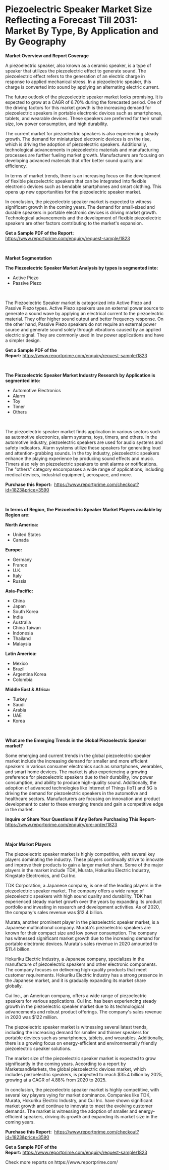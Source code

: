 <p><h1>Piezoelectric Speaker Market Size Reflecting a Forecast Till 2031: Market By Type, By Application and By Geography</h1></p><p><strong>Market Overview and Report Coverage</strong></p>
<p><p>A piezoelectric speaker, also known as a ceramic speaker, is a type of speaker that utilizes the piezoelectric effect to generate sound. The piezoelectric effect refers to the generation of an electric charge in response to applied mechanical stress. In a piezoelectric speaker, this charge is converted into sound by applying an alternating electric current.</p><p>The future outlook of the piezoelectric speaker market looks promising. It is expected to grow at a CAGR of 6.70% during the forecasted period. One of the driving factors for this market growth is the increasing demand for piezoelectric speakers in portable electronic devices such as smartphones, tablets, and wearable devices. These speakers are preferred for their small size, low power consumption, and high durability.</p><p>The current market for piezoelectric speakers is also experiencing steady growth. The demand for miniaturized electronic devices is on the rise, which is driving the adoption of piezoelectric speakers. Additionally, technological advancements in piezoelectric materials and manufacturing processes are further fueling market growth. Manufacturers are focusing on developing advanced materials that offer better sound quality and efficiency.</p><p>In terms of market trends, there is an increasing focus on the development of flexible piezoelectric speakers that can be integrated into flexible electronic devices such as bendable smartphones and smart clothing. This opens up new opportunities for the piezoelectric speaker market.</p><p>In conclusion, the piezoelectric speaker market is expected to witness significant growth in the coming years. The demand for small-sized and durable speakers in portable electronic devices is driving market growth. Technological advancements and the development of flexible piezoelectric speakers are other factors contributing to the market's expansion.</p></p>
<p><strong>Get a Sample PDF of the Report:</strong> <a href="https://www.reportprime.com/enquiry/request-sample/1823">https://www.reportprime.com/enquiry/request-sample/1823</a></p>
<p>&nbsp;</p>
<p><strong>Market Segmentation</strong></p>
<p><strong>The Piezoelectric Speaker Market Analysis by types is segmented into:</strong></p>
<p><ul><li>Active Piezo</li><li>Passive Piezo</li></ul></p>
<p>&nbsp;</p>
<p><p>The Piezoelectric Speaker market is categorized into Active Piezo and Passive Piezo types. Active Piezo speakers use an external power source to generate a sound wave by applying an electrical current to the piezoelectric material. They offer higher sound output and better frequency response. On the other hand, Passive Piezo speakers do not require an external power source and generate sound solely through vibrations caused by an applied electric signal. They are commonly used in low power applications and have a simpler design.</p></p>
<p><strong>Get a Sample PDF of the Report:</strong>&nbsp;<a href="https://www.reportprime.com/enquiry/request-sample/1823">https://www.reportprime.com/enquiry/request-sample/1823</a></p>
<p>&nbsp;</p>
<p><strong>The Piezoelectric Speaker Market Industry Research by Application is segmented into:</strong></p>
<p><ul><li>Automotive Electronics</li><li>Alarm</li><li>Toy</li><li>Timer</li><li>Others</li></ul></p>
<p>&nbsp;</p>
<p><p>The piezoelectric speaker market finds application in various sectors such as automotive electronics, alarm systems, toys, timers, and others. In the automotive industry, piezoelectric speakers are used for audio systems and safety indicators. Alarm systems utilize these speakers for generating loud and attention-grabbing sounds. In the toy industry, piezoelectric speakers enhance the playing experience by producing sound effects and music. Timers also rely on piezoelectric speakers to emit alarms or notifications. The "others" category encompasses a wide range of applications, including medical devices, industrial equipment, aerospace, and more.</p></p>
<p><strong>Purchase this Report:</strong>&nbsp; <a href="https://www.reportprime.com/checkout?id=1823&price=3590">https://www.reportprime.com/checkout?id=1823&price=3590</a></p>
<p>&nbsp;</p>
<p><strong>In terms of Region, the Piezoelectric Speaker Market Players available by Region are:</strong></p>
<p>
    <p> <strong> North America: </strong>
        <ul>
            <li>United States</li>
            <li>Canada</li>
        </ul>
        </p> 
    <p> <strong> Europe: </strong>
        <ul>
            <li>Germany</li>
            <li>France</li>
            <li>U.K.</li>
            <li>Italy</li>
            <li>Russia</li>
        </ul>
        </p> 
    <p> <strong> Asia-Pacific: </strong>
        <ul>
            <li>China</li>
            <li>Japan</li>
            <li>South Korea</li>
            <li>India</li>
            <li>Australia</li>
            <li>China Taiwan</li>
            <li>Indonesia</li>
            <li>Thailand</li>
            <li>Malaysia</li>
        </ul>
        </p> 
    <p> <strong> Latin America: </strong>
        <ul>
            <li>Mexico</li>
            <li>Brazil</li>
            <li>Argentina Korea</li>
            <li>Colombia</li>
        </ul>
        </p> 
    <p> <strong> Middle East & Africa: </strong>
        <ul>
            <li>Turkey</li>
            <li>Saudi</li>
            <li>Arabia</li>
            <li>UAE</li>
            <li>Korea</li>
        </ul>
    </p>
    </p>
<p>&nbsp;</p>
<p><strong>What are the Emerging Trends in the Global Piezoelectric Speaker market?</strong></p>
<p><p>Some emerging and current trends in the global piezoelectric speaker market include the increasing demand for smaller and more efficient speakers in various consumer electronics such as smartphones, wearables, and smart home devices. The market is also experiencing a growing preference for piezoelectric speakers due to their durability, low power consumption, and ability to produce high-quality sound. Additionally, the adoption of advanced technologies like Internet of Things (IoT) and 5G is driving the demand for piezoelectric speakers in the automotive and healthcare sectors. Manufacturers are focusing on innovation and product development to cater to these emerging trends and gain a competitive edge in the market.</p></p>
<p><strong>Inquire or Share Your Questions If Any Before Purchasing This Report</strong>- <a href="https://www.reportprime.com/enquiry/pre-order/1823">https://www.reportprime.com/enquiry/pre-order/1823</a></p>
<p>&nbsp;</p>
<p><strong>Major Market Players</strong></p>
<p><p>The piezoelectric speaker market is highly competitive, with several key players dominating the industry. These players continually strive to innovate and improve their products to gain a larger market share. Some of the major players in the market include TDK, Murata, Hokuriku Electric Industry, Kingstate Electronics, and Cui Inc.</p><p>TDK Corporation, a Japanese company, is one of the leading players in the piezoelectric speaker market. The company offers a wide range of piezoelectric speakers with high sound quality and durability. TDK has experienced steady market growth over the years by expanding its product portfolio and investing in research and development activities. As of 2020, the company's sales revenue was $12.4 billion.</p><p>Murata, another prominent player in the piezoelectric speaker market, is a Japanese multinational company. Murata's piezoelectric speakers are known for their compact size and low power consumption. The company has witnessed significant market growth due to the increasing demand for portable electronic devices. Murata's sales revenue in 2020 amounted to $11.4 billion.</p><p>Hokuriku Electric Industry, a Japanese company, specializes in the manufacture of piezoelectric speakers and other electronic components. The company focuses on delivering high-quality products that meet customer requirements. Hokuriku Electric Industry has a strong presence in the Japanese market, and it is gradually expanding its market share globally.</p><p>Cui Inc., an American company, offers a wide range of piezoelectric speakers for various applications. Cui Inc. has been experiencing steady growth in the piezoelectric speaker market due to its technological advancements and robust product offerings. The company's sales revenue in 2020 was $122 million.</p><p>The piezoelectric speaker market is witnessing several latest trends, including the increasing demand for smaller and thinner speakers for portable devices such as smartphones, tablets, and wearables. Additionally, there is a growing focus on energy-efficient and environmentally friendly piezoelectric speaker solutions.</p><p>The market size of the piezoelectric speaker market is expected to grow significantly in the coming years. According to a report by MarketsandMarkets, the global piezoelectric devices market, which includes piezoelectric speakers, is projected to reach $35.4 billion by 2025, growing at a CAGR of 4.88% from 2020 to 2025.</p><p>In conclusion, the piezoelectric speaker market is highly competitive, with several key players vying for market dominance. Companies like TDK, Murata, Hokuriku Electric Industry, and Cui Inc. have shown significant market growth and continue to innovate to meet the evolving customer demands. The market is witnessing the adoption of smaller and energy-efficient speakers, driving its growth and expanding its market size in the coming years.</p></p>
<p><strong>Purchase this Report:</strong>&nbsp;&nbsp;<a href="https://www.reportprime.com/checkout?id=1823&price=3590">https://www.reportprime.com/checkout?id=1823&price=3590</a></p>
<p></p>
<p><strong>Get a Sample PDF of the Report:</strong>&nbsp;<a href="https://www.reportprime.com/enquiry/request-sample/1823">https://www.reportprime.com/enquiry/request-sample/1823</a></p>
<p>Check more reports on https://www.reportprime.com/</p>